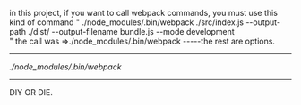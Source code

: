 in this project, if you want to call webpack commands, 
you must use this kind of command
"
./node_modules/.bin/webpack ./src/index.js --output-path ./dist/ --output-filename bundle.js --mode development   
"
the call was =>./node_modules/.bin/webpack -----the rest are options. 
*****************************
*./node_modules/.bin/webpack*
*****************************

DIY OR DIE. 